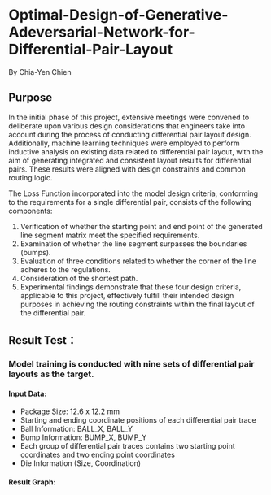 # Optimal-Design-of-Generative-Adeversarial-Network-for-Differential-Pair-Layout
By Chia-Yen Chien

## Purpose
In the initial phase of this project, extensive meetings were convened to deliberate upon various design considerations that engineers take into account during the process of conducting differential pair layout design. Additionally, machine learning techniques were employed to perform inductive analysis on existing data related to differential pair layout, with the aim of generating integrated and consistent layout results for differential pairs. These results were aligned with design constraints and common routing logic.

The Loss Function incorporated into the model design criteria, conforming to the requirements for a single differential pair, consists of the following components:

1. Verification of whether the starting point and end point of the generated line segment matrix meet the specified requirements.  
2. Examination of whether the line segment surpasses the boundaries (bumps).  
3. Evaluation of three conditions related to whether the corner of the line adheres to the regulations.  
4. Consideration of the shortest path.  
5. Experimental findings demonstrate that these four design criteria, applicable to this project, effectively fulfill their intended design purposes in achieving the routing constraints within the final layout of the differential pair.  

## Result Test：
### Model training is conducted with nine sets of differential pair layouts as the target.
#### Input Data:
- Package Size: 12.6 x 12.2 mm  
- Starting and ending coordinate positions of each differential pair trace  
- Ball Information: BALL_X, BALL_Y  
- Bump Information: BUMP_X, BUMP_Y  
- Each group of differential pair traces contains two starting point coordinates and two ending point coordinates  
- Die Information (Size, Coordination)
#### Result Graph:
